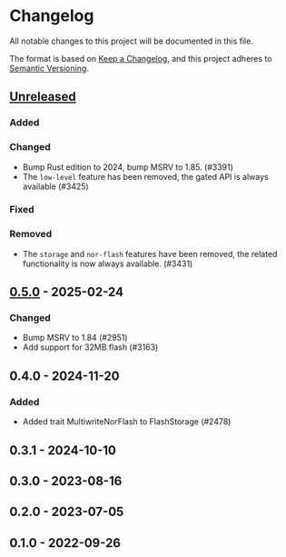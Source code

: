 # Changelog

All notable changes to this project will be documented in this file.

The format is based on [Keep a Changelog](https://keepachangelog.com/en/1.0.0/),
and this project adheres to [Semantic Versioning](https://semver.org/spec/v2.0.0.html).

## [Unreleased]

### Added


### Changed

- Bump Rust edition to 2024, bump MSRV to 1.85. (#3391)
- The `low-level` feature has been removed, the gated API is always available (#3425)

### Fixed


### Removed

- The `storage` and `nor-flash` features have been removed, the related functionality is now always available. (#3431)

## [0.5.0] - 2025-02-24

### Changed

- Bump MSRV to 1.84 (#2951)
- Add support for 32MB flash (#3163)

## 0.4.0 - 2024-11-20

### Added

- Added trait MultiwriteNorFlash to FlashStorage (#2478)

## 0.3.1 - 2024-10-10

## 0.3.0 - 2023-08-16

## 0.2.0 - 2023-07-05

## 0.1.0 - 2022-09-26

[0.5.0]: https://github.com/esp-rs/esp-hal/releases/tag/esp-storage-v0.5.0
[Unreleased]: https://github.com/esp-rs/esp-hal/compare/esp-storage-v0.5.0...HEAD
